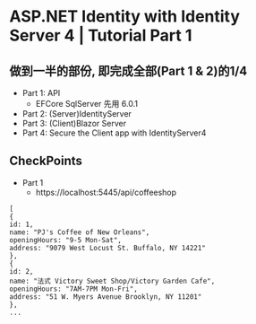 # ASP.NET Identity with Identity Server 4 | Tutorial Part 1

## 做到一半的部份, 即完成全部(Part 1 & 2)的1/4

- Part 1: API
  -  EFCore SqlServer 先用 6.0.1
- Part 2: (Server)IdentityServer
- Part 3: (Client)Blazor Server 
- Part 4: Secure the Client app with IdentityServer4

## CheckPoints
- Part 1
  - https://localhost:5445/api/coffeeshop

```
[
{
id: 1,
name: "PJ's Coffee of New Orleans",
openingHours: "9-5 Mon-Sat",
address: "9079 West Locust St. Buffalo, NY 14221"
},
{
id: 2,
name: "法式 Victory Sweet Shop/Victory Garden Cafe",
openingHours: "7AM-7PM Mon-Fri",
address: "51 W. Myers Avenue Brooklyn, NY 11201"
},
...
```
